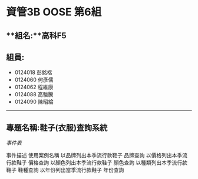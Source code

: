 # **資管3B OOSE 第6組** #
## **組名:**高科F5  ##
## **組員:** ##
- 0124018 彭銘楷
- 0124060 何彥儒
- 0124062 程維康
- 0124088 高駿騰
- 0124090 陳昭綸


----------

## **專題名稱:鞋子(衣服)查詢系統** ##
*事件表*

事件描述	使用案例名稱
以品牌列出本季流行款鞋子	                                                      品牌查詢
以價格列出本季流行款鞋子	價格查詢
以顏色列出本季流行款鞋子	顏色查詢
以種類列出本季流行款鞋子	鞋種查詢
以年份列出當季流行款鞋子	年份查詢
